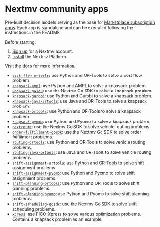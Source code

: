 # Nextmv community apps

Pre-built decision models serving as the base for [Marketplace subscription
apps][subscription-apps]. Each app is standalone and can be executed following
the instructions in the README.

Before starting:

1. [Sign up][signup] for a Nextmv account.
2. [Install][installation] the Nextmv Platform.

Visit the [docs][docs] for more information.

* [`cost-flow-ortools`][cost-flow-ortools]: use Python and OR-Tools to solve a
      cost flow problem.
* [`knapsack-ampl`][knapsack-ampl]: use Python and AMPL to solve a knapsack
      problem.
* [`knapsack-gosdk`][knapsack-gosdk]: use the Nextmv Go SDK to solve a knapsack
      problem.
* [`knapsack-gurobi`][knapsack-gurobi]: use Python and Gurobi to solve a
      knapsack problem.
* [`knapsack-java-ortools`][knapsack-java-ortools]: use Java and OR-Tools to
      solve a knapsack problem.
* [`knapsack-ortools`][knapsack-ortools]: use Python and OR-Tools to solve a
      knapsack problem.
* [`knapsack-pyomo`][knapsack-pyomo]: use Python and Pyomo to solve a knapsack
      problem.
* [`nextroute`][nextroute]: use the Nextmv Go SDK to solve vehicle routing
      problems.
* [`order-fulfillment-gosdk`][order-fulfillment-gosdk]: use the Nextmv Go SDK to
      solve order fulfillment problems.
* [`routing-ortools`][routing-ortools]: use Python and OR-Tools to solve vehicle
      routing problems.
* [`routing-java-ortools`][routing-java-ortools]: use Java and OR-Tools to
      solve vehicle routing problems.
* [`shift-assignment-ortools`][shift-assignment-ortools]: use Python and
      OR-Tools to solve shift assignment problems.
* [`shift-assignment-pyomo`][shift-assignment-pyomo]: use Python and Pyomo to
      solve shift assignment problems.
* [`shift-planning-ortools`][shift-planning-ortools]: use Python and OR-Tools to
      solve shift planning problems.
* [`shift-planning-pyomo`][shift-planning-pyomo]: use Python and Pyomo to solve
      shift planning problems.
* [`shift-scheduling-gosdk`][shift-scheduling-gosdk]: use the Nextmv Go SDK to
      solve shift scheduling problems.
* [`xpress`][xpress]: use FICO-Xpress to solve various optimization problems.
      Contains a knapsack problem as an example.

[subscription-apps]: https://nextmv.io/docs/platform/deploy-app/subscription-apps
[installation]: https://nextmv.io/docs/platform/installation
[docs]: https://nextmv.io/docs
[signup]: https://cloud.nextmv.io

[cost-flow-ortools]: ./cost-flow-ortools/README.md
[knapsack-ampl]: ./knapsack-ampl/README.md
[knapsack-gosdk]: ./knapsack-gosdk/README.md
[knapsack-gurobi]: ./knapsack-gurobi/README.md
[knapsack-java-ortools]: ./knapsack-java-ortools/README.md
[knapsack-ortools]: ./knapsack-ortools/README.md
[knapsack-pyomo]: ./knapsack-pyomo/README.md
[nextroute]: ./nextroute/README.md
[order-fulfillment-gosdk]: ./order-fulfillment-gosdk/README.md
[routing-java-ortools]: ./routing-java-ortools/README.md
[routing-ortools]: ./routing-ortools/README.md
[shift-assignment-ortools]: ./shift-assignment-ortools/README.md
[shift-assignment-pyomo]: ./shift-assignment-pyomo/README.md
[shift-planning-ortools]: ./shift-planning-ortools/README.md
[shift-planning-pyomo]: ./shift-planning-pyomo/README.md
[shift-scheduling-gosdk]: ./shift-scheduling-gosdk/README.md
[xpress]: ./xpress/README.md

